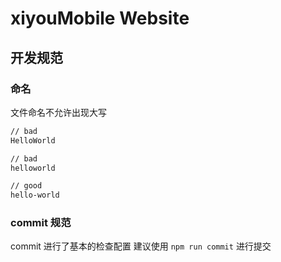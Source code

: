 # xiyouMobile Website

## 开发规范

### 命名

文件命名不允许出现大写

```bash
// bad
HelloWorld

// bad
helloworld

// good
hello-world
```

### commit 规范

commit 进行了基本的检查配置
建议使用 `npm run commit` 进行提交
